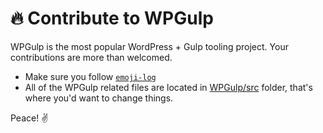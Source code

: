 # 🔥 Contribute to WPGulp

WPGulp is the most popular WordPress + Gulp tooling project. Your contributions are more than welcomed.

- Make sure you follow [`emoji-log`](https://github.com/AhmadAwais/emoji-log)
- All of the WPGulp related files are located in [WPGulp/src](/src) folder, that's where you'd want to change things.

Peace! ✌️
